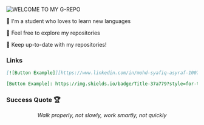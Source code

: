 ![WELCOME TO MY G-REPO](https://user-images.githubusercontent.com/82915997/229525353-055e2581-26aa-401b-8306-914ba742747c.png)

🏮 I'm a student who loves to learn new languages

🏮 Feel free to explore my repositories

🏮 Keep up-to-date with my repositories!

### Links
```markdown
[![Button Example]][https://www.linkedin.com/in/mohd-syafiq-asyraf-100762229/]
```
```markdown
[Button Example]: https://img.shields.io/badge/Title-37a779?style=for-the-badge
```
### Success Quote 🏆
*<p style="text-align: center;">Walk properly, not slowly, work smartly, not quickly</p>*
